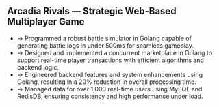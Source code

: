 ## Arcadia Rivals — Strategic Web-Based Multiplayer Game

- -> Programmed a robust battle simulator in Golang capable of generating battle logs in under 500ms for seamless gameplay.
- -> Designed and implemented a concurrent marketplace in Golang to support real-time player transactions with efficient algorithms and backend logic.
- -> Engineered backend features and system enhancements using Golang, resulting in a 20% reduction in overall processing time.
- -> Managed data for over 1,000 real-time users using MySQL and RedisDB, ensuring consistency and high performance under load.
